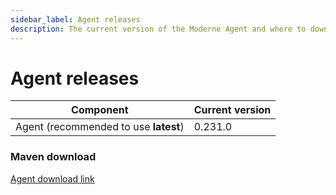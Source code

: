 ```yaml
---
sidebar_label: Agent releases
description: The current version of the Moderne Agent and where to download it.
---
```


# Agent releases

| Component                             | Current version |
| ------------------------------------- | --------------- |
| Agent (recommended to use **latest**) | 0.231.0         |

### Maven download

[Agent download link](https://repo1.maven.org/maven2/io/moderne/moderne-agent/0.231.0/moderne-agent-0.231.0.jar)
